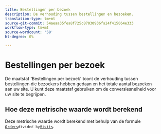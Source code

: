 ```yaml
---
title: Bestellingen per bezoek
description: De verhouding tussen bestellingen en bezoeken.
translation-type: tm+mt
source-git-commit: 54aeaa35fea8f725c87030936fa24f415064e333
workflow-type: tm+mt
source-wordcount: '58'
ht-degree: 0%

---
```



# Bestellingen per bezoek

De maatstaf &#39;Bestellingen per bezoek&#39; toont de verhouding tussen bestellingen die bezoekers hebben gedaan en het totale aantal bezoeken aan uw site. U kunt deze maatstaf gebruiken om de conversiesnelheid voor uw site te begrijpen.

## Hoe deze metrische waarde wordt berekend

Deze metrische waarde wordt berekend met behulp van de formule [`Orders`](orders.md)` divided by `[`Visits`](visits.md).
